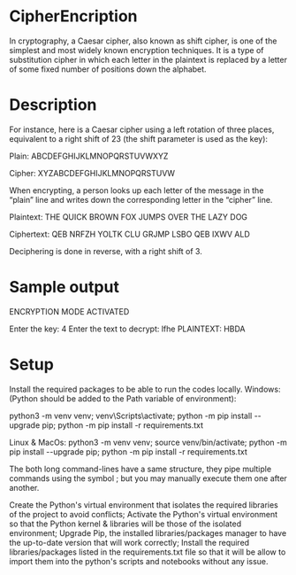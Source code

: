 # CipherEncription
In cryptography, a Caesar cipher, also known as shift cipher, is one of the simplest and most widely known encryption techniques.   It is a type of substitution cipher in which each letter in the plaintext is replaced by a letter of some fixed number of positions down the alphabet. 

# Description
For instance, here is a Caesar cipher using a left rotation of three places, equivalent to a right shift of 23 (the shift parameter is used as the key):

Plain:  ABCDEFGHIJKLMNOPQRSTUVWXYZ

Cipher: XYZABCDEFGHIJKLMNOPQRSTUVW

When encrypting, a person looks up each letter of the message in the “plain” line and writes down the corresponding letter in the “cipher” line.

Plaintext:  THE QUICK BROWN FOX JUMPS OVER THE LAZY DOG

Ciphertext: QEB NRFZH YOLTK CLU GRJMP LSBO QEB IXWV ALD

Deciphering is done in reverse, with a right shift of 3.

# Sample output

ENCRYPTION MODE ACTIVATED

Enter the key: 4
Enter the text to decrypt: lfhe
PLAINTEXT: HBDA
# Setup
Install the required packages to be able to run the codes locally.
Windows:
(Python should be added to the Path variable of environment):

  python3 -m venv venv; venv\Scripts\activate; python -m pip install --upgrade pip; python -m pip install -r requirements.txt  

Linux & MacOs:
python3 -m venv venv; source venv/bin/activate; python -m pip install --upgrade pip; python -m pip install -r requirements.txt

The both long command-lines have a same structure, they pipe multiple commands using the symbol ; but you may manually execute them one after another.

Create the Python's virtual environment that isolates the required libraries of the project to avoid conflicts;
Activate the Python's virtual environment so that the Python kernel & libraries will be those of the isolated environment;
Upgrade Pip, the installed libraries/packages manager to have the up-to-date version that will work correctly;
Install the required libraries/packages listed in the requirements.txt file so that it will be allow to import them into the python's scripts and notebooks without any issue.
